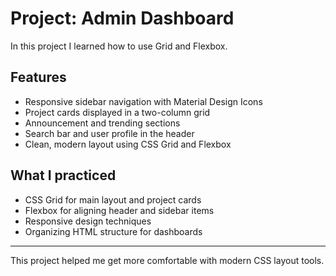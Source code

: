 # Project: Admin Dashboard

In this project I learned how to use Grid and Flexbox.

## Features

- Responsive sidebar navigation with Material Design Icons
- Project cards displayed in a two-column grid
- Announcement and trending sections
- Search bar and user profile in the header
- Clean, modern layout using CSS Grid and Flexbox

## What I practiced

- CSS Grid for main layout and project cards
- Flexbox for aligning header and sidebar items
- Responsive design techniques
- Organizing HTML structure for dashboards

---
This project helped me get more comfortable with modern CSS layout tools.